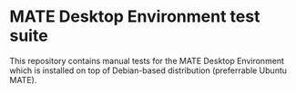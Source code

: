 # MATE Desktop Environment test suite

This repository contains manual tests for the MATE Desktop Environment which
is installed on top of Debian-based distribution (preferrable Ubuntu MATE).
